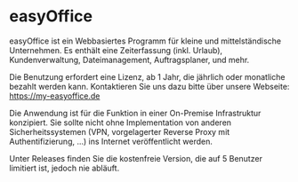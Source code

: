 # easyOffice
easyOffice ist ein Webbasiertes Programm für kleine und mittelständische Unternehmen. Es enthält eine Zeiterfassung (inkl. Urlaub), Kundenverwaltung, Dateimanagement, Auftragsplaner, und mehr.

Die Benutzung erfordert eine Lizenz, ab 1 Jahr, die jährlich oder monatliche bezahlt werden kann. Kontaktieren Sie uns dazu bitte über unsere Webseite: https://my-easyoffice.de

Die Anwendung ist für die Funktion in einer On-Premise Infrastruktur konzipiert. Sie sollte nicht ohne Implementation von anderen Sicherheitssystemen (VPN, vorgelagerter Reverse Proxy mit Authentifizierung, ...) ins Internet veröffentlicht werden.

Unter Releases finden Sie die kostenfreie Version, die auf 5 Benutzer limitiert ist, jedoch nie abläuft.

